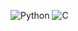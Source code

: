 <!-- 언어 -->
![Python](https://img.shields.io/badge/Python-3776AB?style=flat-square&logo=python&logoColor=white)
![C](https://img.shields.io/badge/A8B9CC?style=flat-square&logo=c&logoColor=black)
